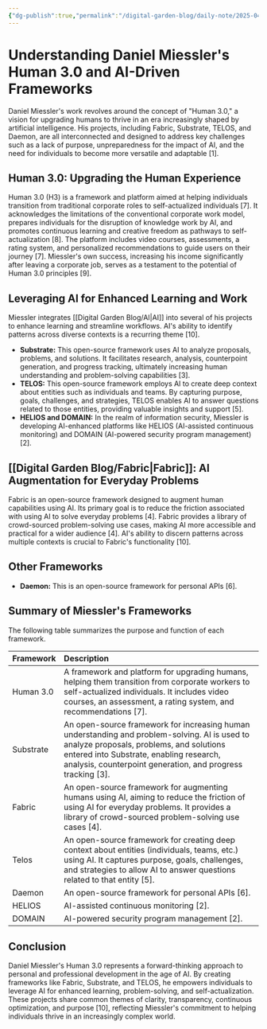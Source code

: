 ```yaml
---
{"dg-publish":true,"permalink":"/digital-garden-blog/daily-note/2025-04-21/","tags":["dailynote"]}
---
```



# Understanding Daniel Miessler's Human 3.0 and AI-Driven Frameworks

Daniel Miessler's work revolves around the concept of "Human 3.0," a vision for upgrading humans to thrive in an era increasingly shaped by artificial intelligence. His projects, including Fabric, Substrate, TELOS, and Daemon, are all interconnected and designed to address key challenges such as a lack of purpose, unpreparedness for the impact of AI, and the need for individuals to become more versatile and adaptable [1].

## Human 3.0: Upgrading the Human Experience

Human 3.0 (H3) is a framework and platform aimed at helping individuals transition from traditional corporate roles to self-actualized individuals [7]. It acknowledges the limitations of the conventional corporate work model, prepares individuals for the disruption of knowledge work by AI, and promotes continuous learning and creative freedom as pathways to self-actualization [8]. The platform includes video courses, assessments, a rating system, and personalized recommendations to guide users on their journey [7]. Miessler's own success, increasing his income significantly after leaving a corporate job, serves as a testament to the potential of Human 3.0 principles [9].

## Leveraging AI for Enhanced Learning and Work

Miessler integrates [[Digital Garden Blog/AI\|AI]] into several of his projects to enhance learning and streamline workflows. AI's ability to identify patterns across diverse contexts is a recurring theme [10].

*   **Substrate:** This open-source framework uses AI to analyze proposals, problems, and solutions. It facilitates research, analysis, counterpoint generation, and progress tracking, ultimately increasing human understanding and problem-solving capabilities [3].
*   **TELOS:** This open-source framework employs AI to create deep context about entities such as individuals and teams. By capturing purpose, goals, challenges, and strategies, TELOS enables AI to answer questions related to those entities, providing valuable insights and support [5].
*   **HELIOS and DOMAIN:** In the realm of information security, Miessler is developing AI-enhanced platforms like HELIOS (AI-assisted continuous monitoring) and DOMAIN (AI-powered security program management) [2].

## [[Digital Garden Blog/Fabric\|Fabric]]: AI Augmentation for Everyday Problems

Fabric is an open-source framework designed to augment human capabilities using AI. Its primary goal is to reduce the friction associated with using AI to solve everyday problems [4]. Fabric provides a library of crowd-sourced problem-solving use cases, making AI more accessible and practical for a wider audience [4]. AI's ability to discern patterns across multiple contexts is crucial to Fabric's functionality [10].

## Other Frameworks

*   **Daemon:** This is an open-source framework for personal APIs [6].

## Summary of Miessler's Frameworks

The following table summarizes the purpose and function of each framework.

| Framework | Description                                                                                                                                                                                                                                                                                                                                                                                                                                                                                                                                                  |
| :---------- | :--------------------------------------------------------------------------------------------------------------------------------------------------------------------------------------------------------------------------------------------------------------------------------------------------------------------------------------------------------------------------------------------------------------------------------------------------------------------------------------------------------------------------------------------------- |
| Human 3.0   | A framework and platform for upgrading humans, helping them transition from corporate workers to self-actualized individuals. It includes video courses, an assessment, a rating system, and recommendations [7].                                                                                                                                                                                                                                                                                                                                   |
| Substrate   | An open-source framework for increasing human understanding and problem-solving. AI is used to analyze proposals, problems, and solutions entered into Substrate, enabling research, analysis, counterpoint generation, and progress tracking [3].                                                                                                                                                                                                                                                                                                       |
| Fabric      | An open-source framework for augmenting humans using AI, aiming to reduce the friction of using AI for everyday problems. It provides a library of crowd-sourced problem-solving use cases [4].                                                                                                                                                                                                                                                                                                                                                          |
| Telos       | An open-source framework for creating deep context about entities (individuals, teams, etc.) using AI. It captures purpose, goals, challenges, and strategies to allow AI to answer questions related to that entity [5].                                                                                                                                                                                                                                                                                                                               |
| Daemon      | An open-source framework for personal APIs [6].                                                                                                                                                                                                                                                                                                                                                                                                                                                                                                           |
| HELIOS      | AI-assisted continuous monitoring [2].                                                                                                                                                                                                                                                                                                                                                                                                                                                                                                                    |
| DOMAIN      | AI-powered security program management [2].                                                                                                                                                                                                                                                                                                                                                                                                                                                                                                                |

## Conclusion

Daniel Miessler's Human 3.0 represents a forward-thinking approach to personal and professional development in the age of AI. By creating frameworks like Fabric, Substrate, and TELOS, he empowers individuals to leverage AI for enhanced learning, problem-solving, and self-actualization. These projects share common themes of clarity, transparency, continuous optimization, and purpose [10], reflecting Miessler's commitment to helping individuals thrive in an increasingly complex world.